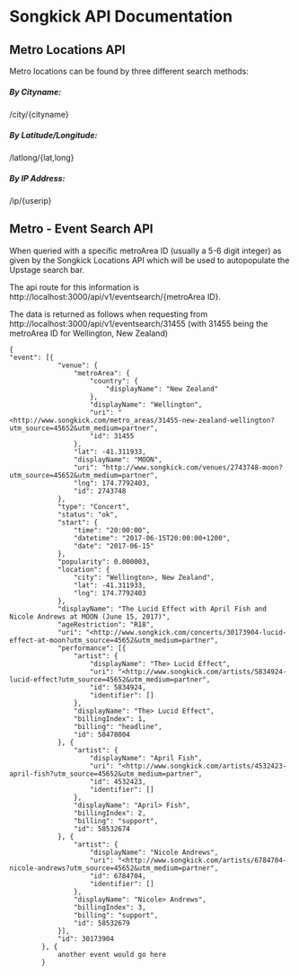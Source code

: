 
# Songkick API Documentation

## Metro Locations API

Metro locations can be found by three different search methods:

##### By Cityname:

/city/{cityname}

##### By Latitude/Longitude:

/latlong/{lat,long}


##### By IP Address:

/ip/{userip}

## Metro - Event Search API

When queried with a specific metroArea ID (usually a 5-6 digit integer) as given by the Songkick Locations API which will be used to autopopulate the Upstage search bar.

The api route for this information is http://localhost:3000/api/v1/eventsearch/{metroArea ID}.

The data is returned as follows when requesting from http://localhost:3000/api/v1/eventsearch/31455 (with 31455 being the metroArea ID for Wellington, New Zealand)

    {
    "event": [{
                "venue": {
                    "metroArea": {
                        "country": {
                            "displayName": "New Zealand"
                        },
                        "displayName": "Wellington",
                        "uri": "<http://www.songkick.com/metro_areas/31455-new-zealand-wellington?utm_source=45652&utm_medium=partner",
                        "id": 31455
                    },
                    "lat": -41.311933,
                    "displayName": "MOON",
                    "uri": "http://www.songkick.com/venues/2743748-moon?utm_source=45652&utm_medium=partner",
                    "lng": 174.7792403,
                    "id": 2743748
                },
                "type": "Concert",
                "status": "ok",
                "start": {
                    "time": "20:00:00",
                    "datetime": "2017-06-15T20:00:00+1200",
                    "date": "2017-06-15"
                },
                "popularity": 0.000003,
                "location": {
                    "city": "Wellington>, New Zealand",
                    "lat": -41.311933,
                    "lng": 174.7792403
                },
                "displayName": "The Lucid Effect with April Fish and Nicole Andrews at MOON (June 15, 2017)",
                "ageRestriction": "R18",
                "uri": "<http://www.songkick.com/concerts/30173904-lucid-effect-at-moon?utm_source=45652&utm_medium=partner",
                "performance": [{
                    "artist": {
                        "displayName": "The> Lucid Effect",
                        "uri": "<http://www.songkick.com/artists/5834924-lucid-effect?utm_source=45652&utm_medium=partner",
                        "id": 5834924,
                        "identifier": []
                    },
                    "displayName": "The> Lucid Effect",
                    "billingIndex": 1,
                    "billing": "headline",
                    "id": 58478004
                }, {
                    "artist": {
                        "displayName": "April Fish",
                        "uri": "<http://www.songkick.com/artists/4532423-april-fish?utm_source=45652&utm_medium=partner",
                        "id": 4532423,
                        "identifier": []
                    },
                    "displayName": "April> Fish",
                    "billingIndex": 2,
                    "billing": "support",
                    "id": 58532674
                }, {
                    "artist": {
                        "displayName": "Nicole Andrews",
                        "uri": "<http://www.songkick.com/artists/6784704-nicole-andrews?utm_source=45652&utm_medium=partner",
                        "id": 6784704,
                        "identifier": []
                    },
                    "displayName": "Nicole> Andrews",
                    "billingIndex": 3,
                    "billing": "support",
                    "id": 58532679
                }],
                "id": 30173904
            }, {
                another event would go here
            }
